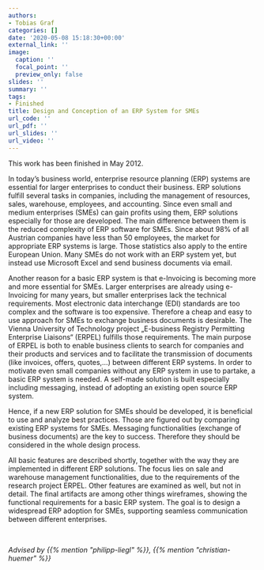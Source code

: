 ```yaml
---
authors:
- Tobias Graf
categories: []
date: '2020-05-08 15:18:30+00:00'
external_link: ''
image:
  caption: ''
  focal_point: ''
  preview_only: false
slides: ''
summary: ''
tags:
- Finished
title: Design and Conception of an ERP System for SMEs
url_code: ''
url_pdf: ''
url_slides: ''
url_video: ''
---
```


This work has been finished in May 2012.

In today’s business world, enterprise resource planning (ERP) systems are essential for larger enterprises to conduct their business. ERP solutions fulfill several tasks in companies, including the management of resources, sales, warehouse, employees, and accounting. Since even small and medium enterprises (SMEs) can gain profits using them, ERP solutions especially for those are developed. The main difference between them is the reduced complexity of ERP software for SMEs. Since about 98% of all Austrian companies have less than 50 employees, the market for appropriate ERP systems is large. Those statistics also apply to the entire European Union. Many SMEs do not work with an ERP system yet, but instead use Microsoft Excel and send business documents via email.

Another reason for a basic ERP system is that e-Invoicing is becoming more and more essential for SMEs. Larger enterprises are already using e-Invoicing for many years, but smaller enterprises lack the technical requirements. Most electronic data interchange (EDI) standards are too complex and the software is too expensive. Therefore a cheap and easy to use approach for SMEs to exchange business documents is desirable. The Vienna University of Technology project „E-business Registry Permitting Enterprise Liaisons“ (ERPEL) fulfills those requirements. The main purpose of ERPEL is both to enable business clients to search for companies and their products and services and to facilitate the transmission of documents (like invoices, offers, quotes,…) between different ERP systems. In order to motivate even small companies without any ERP system in use to partake, a basic ERP system is needed. A self-made solution is built especially including messaging, instead of adopting an existing open source ERP system.

Hence, if a new ERP solution for SMEs should be developed, it is beneficial to use and analyze best practices. Those are figured out by comparing existing ERP systems for SMEs. Messaging functionalities (exchange of business documents) are the key to success. Therefore they should be considered in the whole design process.

All basic features are described shortly, together with the way they are implemented in different ERP solutions. The focus lies on sale and warehouse management functionalities, due to the requirements of the research project ERPEL. Other features are examined as well, but not in detail. The final artifacts are among other things wireframes, showing the functional requirements for a basic ERP system. The goal is to design a widespread ERP adoption for SMEs, supporting seamless communication between different enterprises.

&nbsp;

*Advised by {{% mention "philipp-liegl" %}}, {{% mention "christian-huemer" %}}*